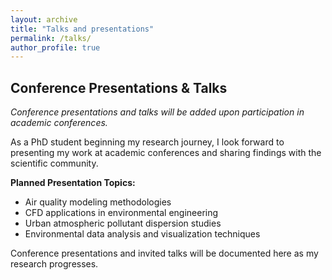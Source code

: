 ```yaml
---
layout: archive
title: "Talks and presentations"
permalink: /talks/
author_profile: true
---
```


## Conference Presentations & Talks

*Conference presentations and talks will be added upon participation in academic conferences.*

As a PhD student beginning my research journey, I look forward to presenting my work at academic conferences and sharing findings with the scientific community.

**Planned Presentation Topics:**
- Air quality modeling methodologies
- CFD applications in environmental engineering
- Urban atmospheric pollutant dispersion studies
- Environmental data analysis and visualization techniques

Conference presentations and invited talks will be documented here as my research progresses.

<!--
{% if site.talkmap_link == true %}

<p style="text-decoration:underline;"><a href="/talkmap.html">See a map of all the places I've given a talk!</a></p>

{% endif %}

{% for post in site.talks reversed %}
  {% include archive-single-talk.html %}
{% endfor %}
-->
